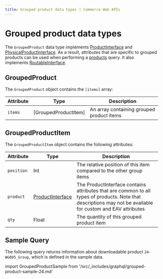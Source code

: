 ```yaml
---
title: Grouped product data types | Commerce Web APIs
---
```


# Grouped product data types

The `GroupedProduct` data type implements [ProductInterface](../index.md) and [PhysicalProductInterface](../attributes.md#physicalproductinterface). As a result, attributes that are specific to grouped products can be used when performing a [products](../../queries/products.md) query. It also implements [RoutableInterface](../routable.md).

## GroupedProduct

The `GroupedProduct` object contains the `[items]` array:

Attribute | Type | Description
--- | --- | ---
`items` | [GroupedProductItem] | An array containing grouped product items

## GroupedProductItem

The `GroupedProductItem` object contains the following attributes:

Attribute | Type | Description
--- | --- | ---
`position` | Int | The relative position of this item compared to the other group items
`product` | [ProductInterface](../index.md) | The ProductInterface contains attributes that are common to all types of products. Note that descriptions may not be available for custom and EAV attributes
`qty` | Float | The quantity of this grouped product item

## Sample Query

The following query returns information about downloadable product `24-WG085_Group`, which is defined in the sample data.

import GroupedProductSample from '/src/_includes/graphql/grouped-product-sample-24.md'

<GroupedProductSample />
